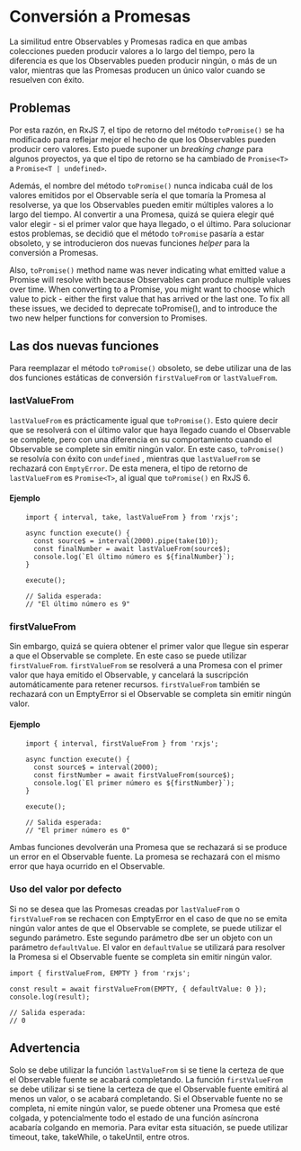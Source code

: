 # Conversión a Promesas

La similitud entre Observables y Promesas radica en que ambas colecciones pueden producir valores a lo largo del tiempo, pero la diferencia es que los Observables pueden producir ningún, o más de un valor, mientras que las Promesas producen un único valor cuando se resuelven con éxito.

## Problemas

Por esta razón, en RxJS 7, el tipo de retorno del método `toPromise()` se ha modificado para reflejar mejor el hecho de que los Observables pueden producir cero valores. Esto puede suponer un _breaking change_ para algunos proyectos, ya que el tipo de retorno se ha cambiado de `Promise<T>` a `Promise<T | undefined>`.

Además, el nombre del método `toPromise()` nunca indicaba cuál de los valores emitidos por el Observable sería el que tomaría la Promesa al resolverse, ya que los Observables pueden emitir múltiples valores a lo largo del tiempo. Al convertir a una Promesa, quizá se quiera elegir qué valor elegir - si el primer valor que haya llegado, o el último. Para solucionar estos problemas, se decidió que el método `toPromise` pasaría a estar obsoleto, y se introducieron dos nuevas funciones _helper_ para la conversión a Promesas.

Also, `toPromise()` method name was never indicating what emitted value a Promise will resolve with because Observables can produce multiple values over time. When converting to a Promise, you might want to choose which value to pick - either the first value that has arrived or the last one. To fix all these issues, we decided to deprecate toPromise(), and to introduce the two new helper functions for conversion to Promises.

## Las dos nuevas funciones

Para reemplazar el método `toPromise()` obsoleto, se debe utilizar una de las dos funciones estáticas de conversión `firstValueFrom` or `lastValueFrom`.

### lastValueFrom

`lastValueFrom` es prácticamente igual que `toPromise()`. Esto quiere decir que se resolverá con el último valor que haya llegado cuando el Observable se complete, pero con una diferencia en su comportamiento cuando el Observable se complete sin emitir ningún valor. En este caso, `toPromise()` se resolvía con éxito con `undefined` , mientras que `lastValueFrom` se rechazará con `EmptyError`. De esta menera, el tipo de retorno de `lastValueFrom` es `Promise<T>`, al igual que `toPromise()` en RxJS 6.

#### Ejemplo

```
    import { interval, take, lastValueFrom } from 'rxjs';

    async function execute() {
      const source$ = interval(2000).pipe(take(10));
      const finalNumber = await lastValueFrom(source$);
      console.log(`El último número es ${finalNumber}`);
    }

    execute();

    // Salida esperada:
    // "El último número es 9"
```

### firstValueFrom

Sin embargo, quizá se quiera obtener el primer valor que llegue sin esperar a que el Observable se complete. En este caso se puede utilizar `firstValueFrom`. `firstValueFrom` se resolverá a una Promesa con el primer valor que haya emitido el Observable, y cancelará la suscripción automáticamente para retener recursos. `firstValueFrom` también se rechazará con un EmptyError si el Observable se completa sin emitir ningún valor.

#### Ejemplo

```
    import { interval, firstValueFrom } from 'rxjs';

    async function execute() {
      const source$ = interval(2000);
      const firstNumber = await firstValueFrom(source$);
      console.log(`El primer número es ${firstNumber}`);
    }

    execute();

    // Salida esperada:
    // "El primer número es 0"
```

Ambas funciones devolverán una Promesa que se rechazará si se produce un error en el Observable fuente. La promesa se rechazará con el mismo error que haya ocurrido en el Observable.

### Uso del valor por defecto

Si no se desea que las Promesas creadas por `lastValueFrom` o `firstValueFrom` se rechacen con EmptyError en el caso de que no se emita ningún valor antes de que el Observable se complete, se puede utilizar el segundo parámetro. Este segundo parámetro dbe ser un objeto con un parámetro `defaultValue`. El valor en `defaultValue` se utilizará para resolver la Promesa si el Observable fuente se completa sin emitir ningún valor.

```
import { firstValueFrom, EMPTY } from 'rxjs';

const result = await firstValueFrom(EMPTY, { defaultValue: 0 });
console.log(result);

// Salida esperada:
// 0
```

## Advertencia

Solo se debe utilizar la función `lastValueFrom` si se tiene la certeza de que el Observable fuente se acabará completando.
La función `firstValueFrom` se debe utilizar si se tiene la certeza de que el Observable fuente emitirá al menos un valor, o se acabará completando. Si el Observable fuente no se completa, ni emite ningún valor, se puede obtener una Promesa que esté colgada, y potencialmente todo el estado de una función asíncrona acabaría colgando en memoria. Para evitar esta situación, se puede utilizar timeout, take, takeWhile, o takeUntil, entre otros.

